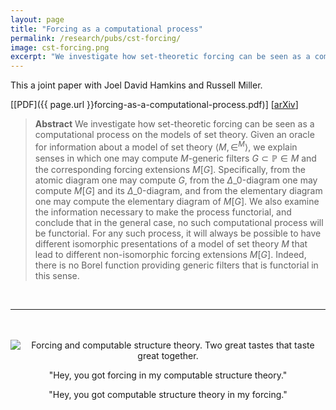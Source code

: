 ```yaml
---
layout: page
title: "Forcing as a computational process"
permalink: /research/pubs/cst-forcing/	
image: cst-forcing.png
excerpt: "We investigate how set-theoretic forcing can be seen as a computational process on the models of set theory. Given an oracle for information about a model of set theory..."
---
```


This a joint paper with Joel David Hamkins and Russell Miller.

[[PDF]({{ page.url }}forcing-as-a-computational-process.pdf)] [[arXiv](
http://arxiv.org/abs/2007.00418)]

> **Abstract** We investigate how set-theoretic forcing can be seen as a computational process on the models of set theory. Given an oracle for information about a model of set theory $\langle M,\in^M \rangle$, we explain senses in which one may compute $M$-generic filters $G \subset \mathbb P \in M$ and the corresponding forcing extensions $M[G]$. Specifically, from the atomic diagram one may compute $G$, from the $\Delta\_0$-diagram one may compute $M[G]$ and its $\Delta\_0$-diagram, and from the elementary diagram one may compute the elementary diagram of $M[G]$. We also examine the information necessary to make the process functorial, and conclude that in the general case, no such computational process will be functorial. For any such process, it will always be possible to have different isomorphic presentations of a model of set theory $M$ that lead to different non-isomorphic forcing extensions $M[G]$. Indeed, there is no Borel function providing generic filters that is functorial in this sense.

<br/>

----

<br>

<br>

<center>
<img src="cst-forcing.jpg" alt="Forcing and computable structure theory. Two great tastes that taste great together.">

"Hey, you got forcing in my computable structure theory." 
<br>

"Hey, you got computable structure theory in my forcing."
</center>
